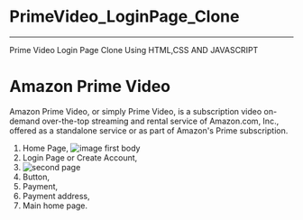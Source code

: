  # PrimeVideo_LoginPage_Clone
 ___________________________________________________________
Prime Video Login Page Clone Using HTML,CSS AND JAVASCRIPT

# Amazon Prime Video
Amazon Prime Video, or simply Prime Video, is a subscription video on-demand over-the-top streaming and rental service of Amazon.com, 
Inc., offered as a standalone service or as part of Amazon's Prime subscription.

1. Home Page,
 ![image first body](https://user-images.githubusercontent.com/92791586/155685336-8ca2ad1b-39b2-40d4-8824-f2e4b81f5a95.PNG)
2. Login Page or Create Account,
4. ![second page](https://user-images.githubusercontent.com/92791586/155686957-5ddc9f0f-38c4-4029-8760-d4e3dc73f8ca.PNG)
5. Button,
6. Payment,
7. Payment address,
8. Main home page.
